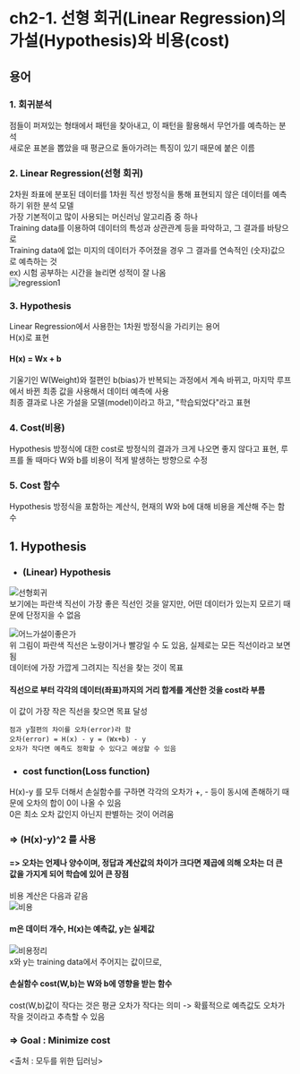 # ch2-1. 선형 회귀(Linear Regression)의 가설(Hypothesis)와 비용(cost)  

## 용어  
### 1. 회귀분석  
점들이 퍼져있는 형태에서 패턴을 찾아내고, 이 패턴을 활용해서 무언가를 예측하는 분석  
새로운 표본을 뽑았을 때 평균으로 돌아가려는 특징이 있기 때문에 붙은 이름  
### 2. Linear Regression(선형 회귀)    
2차원 좌표에 분포된 데이터를 1차원 직선 방정식을 통해 표현되지 않은 데이터를 예측하기 위한 분석 모델  
가장 기본적이고 많이 사용되는 머신러닝 알고리즘 중 하나  
Training data를 이용하여 데이터의 특성과 상관관계 등을 파악하고, 그 결과를 바탕으로  
Training data에 없는 미지의 데이터가 주어졌을 경우 그 결과를 연속적인 (숫자)값으로 예측하는 것  
ex) 시험 공부하는 시간을 늘리면 성적이 잘 나옴  
![regression1](https://user-images.githubusercontent.com/31130917/107740649-faf26b80-6d4e-11eb-8e46-78953e432a91.PNG)  
### 3. Hypothesis  
Linear Regression에서 사용한는 1차원 방정식을 가리키는 용어  
H(x)로 표현  
#### H(x) = Wx + b  
기울기인 W(Weight)와 절편인 b(bias)가 반복되는 과정에서 계속 바뀌고, 마지막 루프에서 바뀐 최종 값을 사용해서 데이터 예측에 사용  
최종 결과로 나온 가설을 모델(model)이라고 하고, "학습되었다"라고 표현  
### 4. Cost(비용)  
Hypothesis 방정식에 대한 cost로 방정식의 결과가 크게 나오면 좋지 않다고 표현, 루프를 돌 때마다 W와 b를 비용이 적게 발생하는 방향으로 수정  
### 5. Cost 함수  
Hypothesis 방정식을 포함하는 계산식, 현재의 W와 b에 대해 비용을 계산해 주는 함수  

## 1. Hypothesis  
* ### (Linear) Hypothesis  
![선형회귀](https://user-images.githubusercontent.com/31130917/107740645-f9c13e80-6d4e-11eb-94d6-23b54f76c555.PNG)  
보기에는 파란색 직선이 가장 좋은 직선인 것을 알지만, 어떤 데이터가 있는지 모르기 때문에 단정지을 수 없음  
  
![어느가설이좋은가](https://user-images.githubusercontent.com/31130917/107740932-88ce5680-6d4f-11eb-87ee-e1f72643d40c.PNG)  
위 그림이 파란색 직선은 노랑이거나 빨강일 수 도 있음, 실제로는 모든 직선이라고 보면 됨  
데이터에 가장 가깝게 그려지는 직선을 찾는 것이 목표
#### 직선으로 부터 각각의 데이터(좌표)까지의 거리 합계를 계산한 것을 cost라 부름
이 값이 가장 작은 직선을 찾으면 목표 달성  

    점과 y절편의 차이를 오차(error)라 함  
    오차(error) = H(x) - y = (Wx+b) - y  
    오차가 작다면 예측도 정확할 수 있다고 예상할 수 있음  
  
* ### cost function(Loss function)  
H(x)-y 를 모두 더해서 손실함수를 구하면 각각의 오차가 +, - 등이 동시에 존해하기 때문에 오차의 합이 0이 나올 수 있음  
0은 최소 오차 값인지 아닌지 판별하는 것이 어려움  
### => (H(x)-y)^2 를 사용  
#### => 오차는 언제나 양수이며, 정답과 계산값의 차이가 크다면 제곱에 의해 오차는 더 큰 값을 가지게 되어 학습에 있어 큰 장점  
  
비용 계산은 다음과 같음  
![비용](https://user-images.githubusercontent.com/31130917/107741332-4d805780-6d50-11eb-8f29-d7e6213617b8.PNG)  
#### m은 데이터 개수, H(x)는 예측값, y는 실제값  
  
![비용정리](https://user-images.githubusercontent.com/31130917/107741538-b7006600-6d50-11eb-9131-7ed853a43450.PNG)  
x와 y는 training data에서 주어지는 값이므로,  
#### 손실함수 cost(W,b)는 W와 b에 영향을 받는 함수  
cost(W,b)값이 작다는 것은 평균 오차가 작다는 의미 -> 확률적으로 예측값도 오차가 작을 것이라고 추측할 수 있음  
### => Goal : Minimize cost  
<출처 : 모두를 위한 딥러닝>
